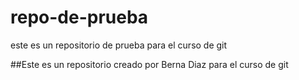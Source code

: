 # repo-de-prueba
este es un repositorio de prueba para el curso de git

##Este es un repositorio creado por Berna Diaz para el curso de git
